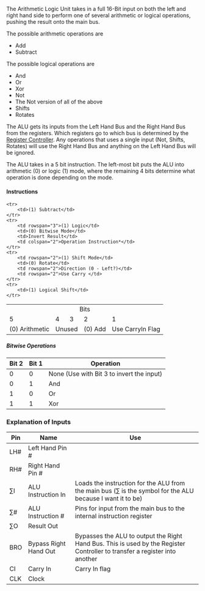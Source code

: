 The Arithmetic Logic Unit takes in a full 16-Bit input on both the left and right hand side to perform one of several arithmetic or logical operations, pushing the result onto the main bus.

The possible arithmetic operations are
- Add
- Subtract

The possible logical operations are
- And
- Or
- Xor
- Not
- The Not version of all of the above
- Shifts
- Rotates

The ALU gets its inputs from the Left Hand Bus and the Right Hand Bus from the registers. Which registers go to which bus is determined by the [Register Controller](documentation/Register-Controller.md). Any operations that uses a single input (Not, Shifts, Rotates) will use the Right Hand Bus and anything on the Left Hand Bus will be ignored.

The ALU takes in a 5 bit instruction. The left-most bit puts the ALU into arithmetic (0) or logic (1) mode, where the remaining 4 bits determine what operation is done depending on the mode.
#### Instructions
<table>
	<tr>
		<td colspan="5" align="center">Bits</td>
	</tr>
	<tr>
		<td>5</td>
		<td>4</td>
		<td>3</td>
		<td>2</td>
		<td>1</td>
	</tr>
	<tr>
		<td rowspan="2">(0) Arithmetic</td>
		<td rowspan="2" colspan="2">Unused</td>
		<td>(0) Add</td>
		<td rowspan="2">Use CarryIn Flag</td>
	</tr>
	
	<tr>
		<td>(1) Subtract</td>
	</tr>
	<tr>
		<td rowspan="3">(1) Logic</td>
		<td>(0) Bitwise Mode</td>
		<td>Invert Result</td>
		<td colspan="2">Operation Instruction*</td>
	</tr>
	<tr>
		<td rowspan="2">(1) Shift Mode</td>
		<td>(0) Rotate</td>
		<td rowspan="2">Direction (0 - Left?)</td>
		<td rowspan="2">Use Carry </td>
	</tr>
	<tr>
		<td>(1) Logical Shift</td>
	</tr>
</table>

##### Bitwise Operations
| Bit 2 | Bit 1 | Operation                                 |
| ----- | ----- | ----------------------------------------- |
| 0     | 0     | None (Use with Bit 3 to invert the input) |
| 0     | 1     | And                                       |
| 1     | 0     | Or                                        |
| 1     | 1     | Xor                                       |

### Explanation of Inputs

| Pin | Name                  | Use                                                                                                                        |
| --- | --------------------- | -------------------------------------------------------------------------------------------------------------------------- |
| LH# | Left Hand Pin #       |                                                                                                                            |
| RH# | Right Hand Pin #      |                                                                                                                            |
| ∑I  | ALU Instruction In    | Loads the instruction for the ALU from the main bus (∑ is the symbol for the ALU because I want it to be)                  |
| ∑#  | ALU Instruction #     | Pins for input from the main bus to the internal instruction register                                                      |
| ∑O  | Result Out            |                                                                                                                            |
| BRO | Bypass Right Hand Out | Bypasses the ALU to output the Right Hand Bus. This is used by the Register Controller to transfer a register into another |
| CI  | Carry In              | Carry In flag                                                                                                              |
| CLK | Clock                 |                                                                                                                            |
